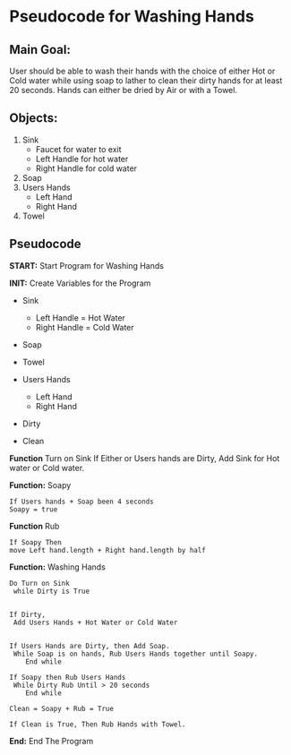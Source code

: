 # Pseudocode for Washing Hands
## Main Goal: 
User should be able to wash their hands with the choice of either Hot or Cold water while using soap to lather to clean their dirty hands for at least 20 seconds. Hands can either be dried by Air or with a Towel. 

## Objects:
1. Sink 
    * Faucet for water to exit
    * Left Handle for hot water
    * Right Handle for cold water
2. Soap
3. Users Hands
    * Left Hand
    * Right Hand
4. Towel 

## Pseudocode

**START:** Start Program for Washing Hands

**INIT:** Create Variables for the Program

* Sink
    * Left Handle = Hot Water
    * Right Handle = Cold Water

* Soap

* Towel

* Users Hands
    * Left Hand
    * Right Hand

* Dirty

* Clean

**Function** Turn on Sink
    If Either or Users hands are Dirty, 
    Add Sink for Hot water or Cold water.

**Function:** Soapy

    If Users hands + Soap been 4 seconds
    Soapy = true    

**Function** Rub

    If Soapy Then 
    move Left hand.length + Right hand.length by half

**Function:** Washing Hands 
    
    Do Turn on Sink
     while Dirty is True


    If Dirty,
     Add Users Hands + Hot Water or Cold Water
        

    If Users Hands are Dirty, then Add Soap.
     While Soap is on hands, Rub Users Hands together until Soapy.
        End while

    If Soapy then Rub Users Hands 
     While Dirty Rub Until > 20 seconds
        End while

    Clean = Soapy + Rub = True

    If Clean is True, Then Rub Hands with Towel.

**End:** End The Program
